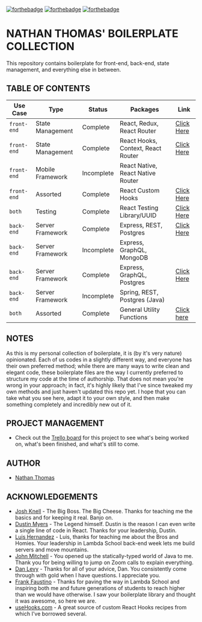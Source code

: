 [![forthebadge](https://forthebadge.com/images/badges/made-with-crayons.svg)](https://forthebadge.com) [![forthebadge](https://forthebadge.com/images/badges/compatibility-club-penguin.svg)](https://forthebadge.com) [![forthebadge](https://forthebadge.com/images/badges/no-ragrets.svg)](https://forthebadge.com)

# NATHAN THOMAS' BOILERPLATE COLLECTION

This repository contains boilerplate for front-end, back-end, state management, and everything else in between.

## TABLE OF CONTENTS

| Use Case    | Type             | Status     | Packages                           | Link                                       |
| ----------- | ---------------- | ---------- | ---------------------------------- | ------------------------------------------ |
| `front-end` | State Management | Complete   | React, Redux, React Router         | [Click Here](./React-Redux)                |
| `front-end` | State Management | Complete   | React Hooks, Context, React Router | [Click Here](./React-Hooks-Context)        |
| `front-end` | Mobile Framework | Incomplete | React Native, React Native Router  |                                            |
| `front-end` | Assorted         | Complete   | React Custom Hooks                 | [Click Here](./React-Custom-Hooks)         |
| `both`      | Testing          | Complete   | React Testing Library/UUID         | [Click Here](./Custom-Testing-Utils)       |
| `back-end`  | Server Framework | Complete   | Express, REST, Postgres            | [Click Here](./Express-REST-Postgres)      |
| `back-end`  | Server Framework | Incomplete | Express, GraphQL, MongoDB          |                                            |
| `back-end`  | Server Framework | Complete   | Express, GraphQL, Postgres         | [Click Here](./Express-GraphQL-PostgreSQL) |
| `back-end`  | Server Framework | Incomplete | Spring, REST, Postgres (Java)      |                                            |
| `both`      | Assorted         | Complete   | General Utility Functions          | [Click here](./General-Utility-Functions)  |

## NOTES

As this is my personal collection of boilerplate, it is (by it's very nature) opinionated. Each of us codes in a slightly different way, and everyone has their own preferred method; while there are many ways to write clean and elegant code, these boilerplate files are the way I currently preferred to structure my code at the time of authorship. That does not mean you're wrong in your approach; in fact, it's highly likely that I've since tweaked my own methods and just haven't updated this repo yet. I hope that you can take what you see here, adapt it to your own style, and then make something completely and incredibly new out of it.

## PROJECT MANAGEMENT

- Check out the [Trello board](https://trello.com/b/FgYehhKt/boilerplate-workbench) for this project to see what's being worked on, what's been finished, and what's still to come.

## AUTHOR

- [Nathan Thomas](https://github.com/nwthomas)

## ACKNOWLEDGEMENTS

- [Josh Knell](https://github.com/BigKnell) - The Big Boss. The Big Cheese. Thanks for teaching me the basics and for keeping it real. Banjo on.
- [Dustin Myers](https://github.com/dustinmyers) - The Legend himself. Dustin is the reason I can even write a single line of code in React. Thanks for your leadership, Dustin.
- [Luis Hernandez](https://github.com/luishrd) - Luis, thanks for teaching me about the Bros and Homies. Your leadership in Lambda School back-end week lets me build servers and move mountains.
- [John Mitchell](https://github.com/jrmmba8314) - You opened up the statically-typed world of Java to me. Thank you for being willing to jump on Zoom calls to explain everything.
- [Dan Levy](https://danlevy.net/) - Thanks for all of your advice, Dan. You consistently come through with gold when I have questions. I appreciate you.
- [Frank Faustino](https://github.com/frankfaustino) - Thanks for paving the way in Lambda School and inspiring both me and future generations of students to reach higher than we would have otherwise. I saw your boilerplate library and thought it was awesome, so here we are.
- [useHooks.com](https://usehooks.com/) - A great source of custom React Hooks recipes from which I've borrowed several.
